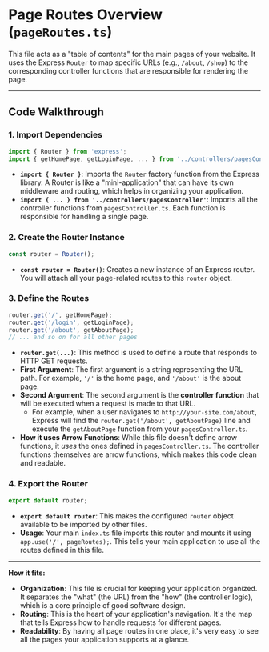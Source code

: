 # Page Routes Overview (`pageRoutes.ts`)

This file acts as a "table of contents" for the main pages of your website. It uses the Express `Router` to map specific URLs (e.g., `/about`, `/shop`) to the corresponding controller functions that are responsible for rendering the page.

---

## Code Walkthrough

### 1. Import Dependencies
```typescript
import { Router } from 'express';
import { getHomePage, getLoginPage, ... } from '../controllers/pagesController';
```
- **`import { Router }`**: Imports the `Router` factory function from the Express library. A Router is like a "mini-application" that can have its own middleware and routing, which helps in organizing your application.
- **`import { ... } from '../controllers/pagesController'`**: Imports all the controller functions from `pagesController.ts`. Each function is responsible for handling a single page.

### 2. Create the Router Instance
```typescript
const router = Router();
```
- **`const router = Router()`**: Creates a new instance of an Express router. You will attach all your page-related routes to this `router` object.

### 3. Define the Routes
```typescript
router.get('/', getHomePage);
router.get('/login', getLoginPage);
router.get('/about', getAboutPage);
// ... and so on for all other pages
```
- **`router.get(...)`**: This method is used to define a route that responds to HTTP GET requests.
- **First Argument**: The first argument is a string representing the URL path. For example, `'/'` is the home page, and `'/about'` is the about page.
- **Second Argument**: The second argument is the **controller function** that will be executed when a request is made to that URL.
  - For example, when a user navigates to `http://your-site.com/about`, Express will find the `router.get('/about', getAboutPage)` line and execute the `getAboutPage` function from your `pagesController.ts`.
- **How it uses Arrow Functions**: While this file doesn't define arrow functions, it *uses* the ones defined in `pagesController.ts`. The controller functions themselves are arrow functions, which makes this code clean and readable.

### 4. Export the Router
```typescript
export default router;
```
- **`export default router`**: This makes the configured `router` object available to be imported by other files.
- **Usage**: Your main `index.ts` file imports this router and mounts it using `app.use('/', pageRoutes);`. This tells your main application to use all the routes defined in this file.

---

**How it fits:**
- **Organization**: This file is crucial for keeping your application organized. It separates the "what" (the URL) from the "how" (the controller logic), which is a core principle of good software design.
- **Routing**: This is the heart of your application's navigation. It's the map that tells Express how to handle requests for different pages.
- **Readability**: By having all page routes in one place, it's very easy to see all the pages your application supports at a glance. 
